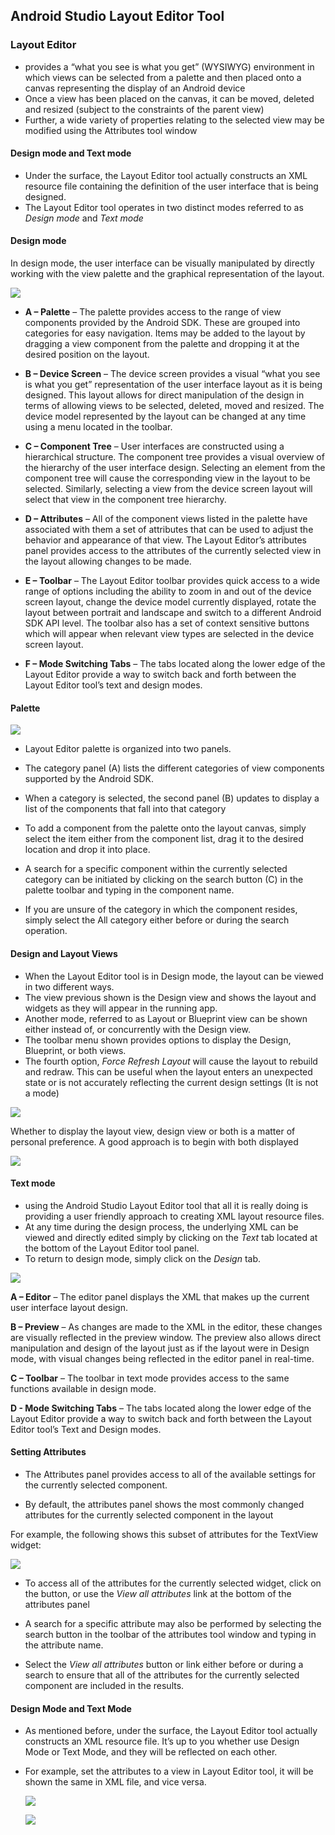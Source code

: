 ## Android Studio Layout Editor Tool



### Layout Editor

- provides a “what you see is what you get” (WYSIWYG) environment in which views can be selected from a palette and then placed onto a canvas representing the display of an Android device
- Once a view has been placed on the canvas, it can be moved, deleted and resized (subject to the constraints of the parent view)
- Further, a wide variety of properties relating to the selected view may be modified using the Attributes tool window



#### Design mode and Text mode

- Under the surface, the Layout Editor tool actually constructs an XML resource file containing the definition of the user interface that is being designed.
- The Layout Editor tool operates in two distinct modes referred to as *Design mode* and *Text mode*



#### Design mode

In design mode, the user interface can be visually manipulated by directly working with the view palette and the graphical representation of the layout.

![](https://raw.githubusercontent.com/fwangyt/Android-App-Dev-1/master/4/Android%20Studio%20Layout%20Editor%20Tool/img_01.png)



- **A – Palette** – The palette provides access to the range of view components provided by the Android SDK. These are grouped into categories for easy navigation. Items may be added to the layout by dragging a view component from the palette and dropping it at the desired position on the layout.

- **B – Device Screen** – The device screen provides a visual “what you see is what you get” representation of the user interface layout as it is being designed. This layout allows for direct manipulation of the design in terms of allowing views to be selected, deleted, moved and resized. The device model represented by the layout can be changed at any time using a menu located in the toolbar.

- **C – Component Tree** – User interfaces are constructed using a hierarchical structure. The component tree provides a visual overview of the hierarchy of the user interface design. Selecting an element from the component tree will cause the corresponding view in the layout to be selected. Similarly, selecting a view from the device screen layout will select that view in the component tree hierarchy.

- **D – Attributes** – All of the component views listed in the palette have associated with them a set of attributes that can be used to adjust the behavior and appearance of that view. The Layout Editor’s attributes panel provides access to the attributes of the currently selected view in the layout allowing changes to be made.

- **E – Toolbar** – The Layout Editor toolbar provides quick access to a wide range of options including the ability to zoom in and out of the device screen layout, change the device model currently displayed, rotate the layout between portrait and landscape and switch to a different Android SDK API level. The toolbar also has a set of context sensitive buttons which will appear when relevant view types are selected in the device screen layout.

- **F – Mode Switching Tabs** – The tabs located along the lower edge of the Layout Editor provide a way to switch back and forth between the Layout Editor tool’s text and design modes.



#### Palette

![](https://raw.githubusercontent.com/fwangyt/Android-App-Dev-1/master/4/Android%20Studio%20Layout%20Editor%20Tool/img_02.png)

- Layout Editor palette is organized into two panels.

- The category panel (A) lists the different categories of view components supported by the Android SDK.
- When a category is selected, the second panel (B) updates to display a list of the components that fall into that category
- To add a component from the palette onto the layout canvas, simply select the item either from the component list, drag it to the desired location and drop it into place.
- A search for a specific component within the currently selected category can be initiated by clicking on the search button (C) in the palette toolbar and typing in the component name. 
- If you are unsure of the category in which the component resides, simply select the All category either before or during the search operation.



#### Design and Layout Views

- When the Layout Editor tool is in Design mode, the layout can be viewed in two different ways.
- The view previous shown is the Design view and shows the layout and widgets as they will appear in the running app.
- Another mode, referred to as Layout or Blueprint view can be shown either instead of, or concurrently with the Design view.
- The toolbar menu shown provides options to display the Design, Blueprint, or both views.
- The fourth option, *Force Refresh Layout* will cause the layout to rebuild and redraw. This can be useful when the layout enters an unexpected state or is not accurately reflecting the current design settings (It is not a mode)

![](https://raw.githubusercontent.com/fwangyt/Android-App-Dev-1/master/4/Android%20Studio%20Layout%20Editor%20Tool/img_03.png)

Whether to display the layout view, design view or both is a matter of personal preference. A good approach is to begin with both displayed

![](https://raw.githubusercontent.com/fwangyt/Android-App-Dev-1/master/4/Android%20Studio%20Layout%20Editor%20Tool/img_04.png)



#### Text mode

- using the Android Studio Layout Editor tool that all it is really doing is providing a user friendly approach to creating XML layout resource files.
- At any time during the design process, the underlying XML can be viewed and directly edited simply by clicking on the *Text* tab located at the bottom of the Layout Editor tool panel.
- To return to design mode, simply click on the *Design* tab.



![](https://raw.githubusercontent.com/fwangyt/Android-App-Dev-1/master/4/Android%20Studio%20Layout%20Editor%20Tool/img_05.png)

**A – Editor** – The editor panel displays the XML that makes up the current user interface layout design.

**B – Preview** – As changes are made to the XML in the editor, these changes are visually reflected in the preview window. The preview also allows direct manipulation and design of the layout just as if the layout were in Design mode, with visual changes being reflected in the editor panel in real-time.

**C – Toolbar** – The toolbar in text mode provides access to the same functions available in design mode.

**D - Mode Switching Tabs** – The tabs located along the lower edge of the Layout Editor provide a way to switch back and forth between the Layout Editor tool’s Text and Design modes.



#### Setting Attributes

- The Attributes panel provides access to all of the available settings for the currently selected component.

- By default, the attributes panel shows the most commonly changed attributes for the currently selected component in the layout

For example, the following shows this subset of attributes for the TextView widget:

![](https://raw.githubusercontent.com/fwangyt/Android-App-Dev-1/master/4/Android%20Studio%20Layout%20Editor%20Tool/img_06.png)



- To access all of the attributes for the currently selected widget, click on the button, or use the *View all attributes* link at the bottom of the attributes panel

- A search for a specific attribute may also be performed by selecting the search button in the toolbar of the attributes tool window and typing in the attribute name.

- Select the *View all attributes* button or link either before or during a search to ensure that all of the attributes for the currently selected component are included in the results.

   



#### Design Mode and Text Mode

- As mentioned before, under the surface, the Layout Editor tool actually constructs an XML resource file. It’s up to you whether use Design Mode or Text Mode, and they will be reflected on each other.

- For example, set the attributes to a view in Layout Editor tool, it will be shown the same in XML file, and vice versa.

  ![](https://raw.githubusercontent.com/fwangyt/Android-App-Dev-1/master/4/Android%20Studio%20Layout%20Editor%20Tool/img_08.png)

  ![](https://raw.githubusercontent.com/fwangyt/Android-App-Dev-1/master/4/Android%20Studio%20Layout%20Editor%20Tool/img_09.png)
